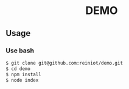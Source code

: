 <h1 align="center">DEMO</h1>


## Usage

### Use bash

```bash
$ git clone git@github.com:reiniot/demo.git
$ cd demo
$ npm install
$ node index
```